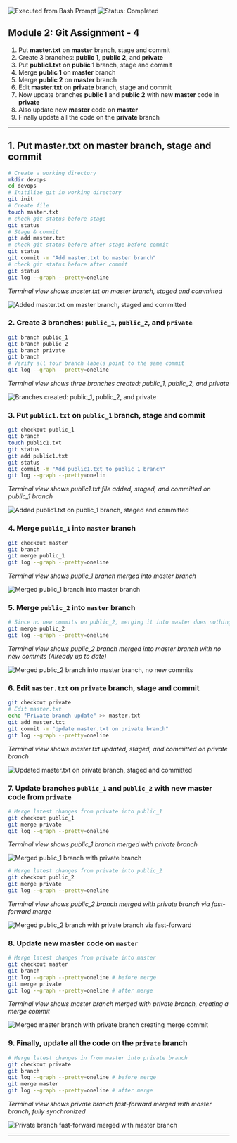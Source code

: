 ![Executed from Bash Prompt](https://img.shields.io/badge/Executed-Bash%20Prompt-green?logo=gnu-bash)
![Status: Completed](https://img.shields.io/badge/Status-Completed-brightgreen)

## Module 2: Git Assignment - 4

1. Put **master.txt** on **master** branch, stage and commit  
2. Create 3 branches: **public 1**, **public 2**, and **private**  
3. Put **public1.txt** on **public 1** branch, stage and commit  
4. Merge **public 1** on **master** branch  
5. Merge **public 2** on **master** branch  
6. Edit **master.txt** on **private** branch, stage and commit  
7. Now update branches **public 1** and **public 2** with new **master** code in **private**  
8. Also update new **master** code on **master**  
9. Finally update all the code on the **private** branch

---


## 1. Put master.txt on master branch, stage and commit
```bash
# Create a working directory
mkdir devops
cd devops
# Initilize git in working directory
git init
# Create file
touch master.txt
# check git status before stage
git status
# Stage & commit
git add master.txt
# check git status before after stage before commit
git status
git commit -m "Add master.txt to master branch"
# check git status before after commit
git status
git log --graph --pretty=oneline
```

*Terminal view shows master.txt on master branch, staged and committed*

![Added master.txt on master branch, staged and committed](images/01-file-added-stagged-committed-master-branch.png)

### 2. Create 3 branches: `public_1`, `public_2`, and `private`
```bash
git branch public_1
git branch public_2
git branch private
git branch
# Verify all four branch labels point to the same commit
git log --graph --pretty=oneline
```

*Terminal view shows three branches created: public_1, public_2, and private*

![Branches created: public_1, public_2, and private](images/02-public_1-public_2-private-branches-created.png)

### 3. Put `public1.txt` on `public_1` branch, stage and commit
```bash
git checkout public_1
git branch
touch public1.txt
git status
git add public1.txt
git status
git commit -m "Add public1.txt to public_1 branch"
git log --graph --pretty=onelin
```

*Terminal view shows public1.txt file added, staged, and committed on public_1 branch*

![Added public1.txt on public_1 branch, staged and committed](images/03-file-added-stagged-committed-public_1-branch.png)

### 4. Merge `public_1` into `master` branch
```bash
git checkout master
git branch
git merge public_1
git log --graph --pretty=oneline
```

*Terminal view shows public_1 branch merged into master branch*

![Merged public_1 branch into master branch](images/04-public_1-merged-to-master.png)

### 5. Merge `public_2` into `master` branch
```bash
# Since no new commits on public_2, merging it into master does nothing new.
git merge public_2
git log --graph --pretty=oneline
```

*Terminal view shows public_2 branch merged into master branch with no new commits (Already up to date)*

![Merged public_2 branch into master branch, no new commits](images/05-public_2-merged-to-master.png)


### 6. Edit `master.txt` on `private` branch, stage and commit
```bash
git checkout private
# Edit master.txt
echo "Private branch update" >> master.txt
git add master.txt
git commit -m "Update master.txt on private branch"
git log --graph --pretty=oneline
```

*Terminal view shows master.txt updated, staged, and committed on private branch*

![Updated master.txt on private branch, staged and committed](images/06-file-updated-stagged-committed-private-branch.png)


### 7. Update branches `public_1` and `public_2` with new master code from `private`
```bash
# Merge latest changes from private into public_1
git checkout public_1
git merge private      
git log --graph --pretty=oneline
```

*Terminal view shows public_1 branch merged with private branch*

![Merged public_1 branch with private branch](images/07-01-public_1-merged-with-private-branch.png)

```bash
# Merge latest changes from private into public_2
git checkout public_2
git merge private
git log --graph --pretty=oneline
```

*Terminal view shows public_2 branch merged with private branch via fast-forward merge*

![Merged public_2 branch with private branch via fast-forward](images/07-02-public_2-merged-with-private-branch.png)

### 8. Update new master code on `master`
```bash
# Merge latest changes from private into master
git checkout master
git branch
git log --graph --pretty=oneline # before merge
git merge private
git log --graph --pretty=oneline # after merge
```

*Terminal view shows master branch merged with private branch, creating a merge commit*

![Merged master branch with private branch creating merge commit](images/08-main-merged-with-private-branch.png)

### 9. Finally, update all the code on the `private` branch
```bash
# Merge latest changes in from master into private branch
git checkout private
git branch
git log --graph --pretty=oneline # before merge
git merge master
git log --graph --pretty=oneline # after merge
```

*Terminal view shows private branch fast-forward merged with master branch, fully synchronized*

![Private branch fast-forward merged with master branch](images/09-private-merged-with-master-branch.png)

---